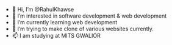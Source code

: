 - 👋 Hi, I’m @RahulKhawse
- 👀 I’m interested in software development & web development 
- 🌱 I’m currently learning web development 
- 💞️ I’m trying to make clone of various websites currently.
- 📫 I am studying at MITS GWALIOR 

<!---
RahulKhawse/RahulKhawse is a ✨ special ✨ repository because its `README.md` (this file) appears on your GitHub profile.
You can click the Preview link to take a look at your changes.
--->

